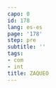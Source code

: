 ```yaml
---
capo: 0
id: 178
lang: es-es
page: '178'
step: pre
subtitle: ''
tags:
- com
- int
title: ZAQUEO
---
```

